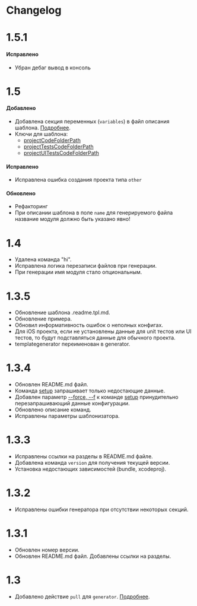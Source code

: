 # Changelog

# 1.5.1
#### Исправлено
- Убран дебаг вывод в консоль

# 1.5
#### Добавлено
- Добавлена секция переменных (`variables`) в файл описания шаблона. [Подробнее](/README.md#variables).
- Ключи для шаблона:
  - [projectCodeFolderPath](/README.md#шаблонные-значения)
  - [projectTestsCodeFolderPath](/README.md#шаблонные-значения)
  - [projectUITestsCodeFolderPath](/README.md#шаблонные-значения)

#### Исправлено
- Исправлена ошибка создания проекта типа `other`

#### Обновлено
  - Рефакторинг
  - При описании шаблона в поле `name` для генерируемого файла название модуля должно быть указано явно!

# 1.4
  - Удалена команда "hi".
  - Исправлена логика перезаписи файлов при генерации.
  - При генерации имя модуля стало опциональным.

# 1.3.5
  - Обновление шаблона .readme.tpl.md.
  - Обновление примера.
  - Обновил информативность ошибок о неполных конфигах.
  - Для iOS проекта, если не установлены данные для unit тестов или UI тестов, то будут подставляться данные для обычного проекта.
  - templategenerator переименован в generator.
  
# 1.3.4
  - Обновлен README.md файл.
  - Команда [setup](/README.md#setup) запрашивает только недостающие данные.
  - Добавлен параметр [--force, --f](/README.md#setup) к команде [setup](/README.md#setup) принудительно перезапрашивающий данные конфигурации.
  - Обновлено описание команд.
  - Исправлены параметры шаблонизатора.

# 1.3.3
  - Исправлены ссылки на разделы в README.md файле.
  - Добавлена команда `version` для получения текущей версии.
  - Установка недостающих зависимостей (bundle, xcodeproj).

# 1.3.2
  - Исправлены ошибки генератора при отсутствии некоторых секций.
  
# 1.3.1
  - Обновлен номер версии.
  - Обновлен README.md файл. Добавлены ссылки на разделы.

# 1.3
  - Добавлено действие `pull` для `generator`. [Подробнее](/README.md#pull).